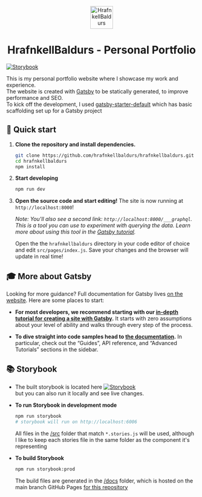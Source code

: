 <p align="center">
  <a href="https://hrafnkellbaldurs.com">
    <img alt="HrafnkellBaldurs" src="https://hrafnkellbaldurs.com/icons/icon-72x72.png" width="60" />
  </a>
</p>

<h1 align="center">
  HrafnkellBaldurs - Personal Portfolio
</h1>

[![Storybook](https://github.com/storybooks/brand/blob/master/logo/logo-storybook-default.svg)](https://hrafnkellbaldurs.github.io/hrafnkellbaldurs/)

This is my personal portfolio website where I showcase my work and experience.<br>
The website is created with [Gatsby](https://github.com/gatsbyjs/gatsby) to be statically generated, to improve performance and SEO.<br/>
To kick off the development, I used [gatsby-starter-default](https://github.com/gatsbyjs/gatsby-starter-default) which has basic scaffolding set up for a Gatsby project<br/>

## 🚀 Quick start

1.  **Clone the repository and install dependencies.**
    ```sh
    git clone https://github.com/hrafnkellbaldurs/hrafnkellbaldurs.git
    cd hrafnkellbaldurs
    npm install
    ```
2.  **Start developing**
    ```sh
    npm run dev
    ```
3.  **Open the source code and start editing!**
    The site is now running at `http://localhost:8000`!
    
    *Note: You'll also see a second link: `http://localhost:8000/___graphql`. This is a tool you can use to experiment with querying the data. Learn more about using this tool in the [Gatsby tutorial](https://www.gatsbyjs.org/tutorial/part-five/#introducing-graphiql).*
    
    Open the the `hrafnkellbaldurs` directory in your code editor of choice and edit `src/pages/index.js`. Save your changes and the browser will update in real time!


## 🎓 More about Gatsby

Looking for more guidance? Full documentation for Gatsby lives [on the website](https://www.gatsbyjs.org/). Here are some places to start:

-   **For most developers, we recommend starting with our [in-depth tutorial for creating a site with Gatsby](https://www.gatsbyjs.org/tutorial/).** It starts with zero assumptions about your level of ability and walks through every step of the process.

-   **To dive straight into code samples head to [the documentation](https://www.gatsbyjs.org/docs/).** In particular, check out the “Guides”, API reference, and “Advanced Tutorials” sections in the sidebar.


## :books: Storybook

-  The built storybook is located here  [![Storybook](https://github.com/storybooks/brand/blob/master/logo/logo-storybook-default.svg)](https://hrafnkellbaldurs.github.io/hrafnkellbaldurs/)<br/>
    but you can also run it locally and see live changes.
    
-  **To run Storybook in development mode**
    ```sh
    npm run storybook
    # storybook will run on http://localhost:6006
    ```
    All files in the [/src](https://github.com/hrafnkellbaldurs/hrafnkellbaldurs/tree/master/src) folder that match `*.stories.js` will be used, although I like to keep each stories file in the same folder as the component it's representing
    
-  **To build Storybook**
    ```sh
    npm run storybook:prod
    ```
    The build files are generated in the [/docs](https://github.com/hrafnkellbaldurs/hrafnkellbaldurs/tree/master/docs) folder, which is hosted on the main branch GitHub Pages [for this repository](https://hrafnkellbaldurs.github.io/hrafnkellbaldurs/)

